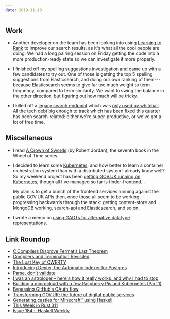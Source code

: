 ```yaml
---
date: 2019-11-10
---
```


## Work

- Another developer on the team has been looking into using [Learning
  to Rank][] to improve our search results, as it's what all the cool
  people are doing.  We had a long pairing session on Friday getting
  the code into a more production-ready state so we can investigate it
  more properly.

- I finished off my spelling suggestions investigation and came up
  with a few candidates to try out.  One of those is getting the top 5
  spelling suggestions from Elasticsearch, and doing our own ranking
  of them---because Elasticsearch seems to give far too much weight to
  term frequency, compared to term similarity.  We want to swing the
  balance in the other direction, but figuring out how much will be
  tricky.

- I killed off a [legacy search endpoint][] which was [only used by
  whitehall][].  All the tech debt big enough to track which has been
  fixed this quarter has been search-related: either we're
  super-productive, or we've got a lot of free time.

[Learning to Rank]: https://github.com/tensorflow/ranking
[legacy search endpoint]: https://github.com/alphagov/search-api/pull/1776
[only used by whitehall]: https://github.com/alphagov/whitehall/pull/5122

## Miscellaneous

- I read [A Crown of Swords][] (by Robert Jordan), the seventh book in
  the Wheel of Time series.

- I decided to learn some [Kubernetes][], and how better to learn a
  container orchestration system than with a distributed system I
  already know well?  So my weekend project has been [getting GOV.UK
  running on Kubernetes][], though all I've managed so far is
  finder-frontend...

  My plan is to get a bunch of the frontend services running against
  the public GOV.UK APIs then, once those all seem to be working,
  progressing backwards through the stack: getting content-store and
  MongoDB working, search-api and Elasticsearch, and so on.

- I wrote a memo on [using GADTs for alternative datatype
  representations][].

[A Crown of Swords]: https://en.wikipedia.org/wiki/A_Crown_of_Swords
[Kubernetes]: https://kubernetes.io/
[getting GOV.UK running on Kubernetes]: https://github.com/barrucadu/govuk-k8s
[using GADTs for alternative datatype representations]: https://memo.barrucadu.co.uk/alternate-datatype-representations.html

## Link Roundup

- [C Compilers Disprove Fermat’s Last Theorem](https://blog.regehr.org/archives/140)
- [Compilers and Termination Revisited](https://blog.regehr.org/archives/161)
- [The Lost Key of QWERTY](http://widespacer.blogspot.com/2016/03/the-lost-key-of-qwerty.html)
- [Introducing Dexter, the Automatic Indexer for Postgres](https://ankane.org/introducing-dexter)
- [Parse, don’t validate](https://lexi-lambda.github.io/blog/2019/11/05/parse-don-t-validate/)
- [I was an astrologer – here's how it really works, and why I had to stop](https://www.theguardian.com/lifeandstyle/2019/nov/06/i-was-an-astrologer-how-it-works-psychics)
- [Building a microcloud with a few Raspberry Pis and Kubernetes (Part 1)](https://mirailabs.io/blog/building-a-microcloud/)
- [Bypassing GitHub's OAuth flow](https://blog.teddykatz.com/2019/11/05/github-oauth-bypass.html)
- [Transforming GOV.UK: the future of digital public services](https://gds.blog.gov.uk/2019/11/05/transforming-gov-uk-the-future-of-digital-public-services/)
- [Generating castles for Minecraft™ using Haskell](http://www.timphilipwilliams.com/posts/2019-07-25-minecraft.html)
- [This Week in Rust 311](https://this-week-in-rust.org/blog/2019/11/05/this-week-in-rust-311/)
- [Issue 184 :: Haskell Weekly](https://haskellweekly.news/issue/184.html)
